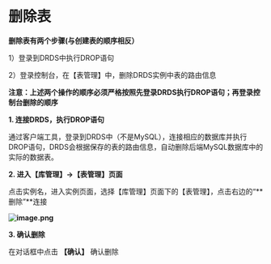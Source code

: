 # 删除表

**删除表有两个步骤(与创建表的顺序相反）**

1）登录到DRDS中执行DROP语句

2）登录控制台，在【表管理】中，删除DRDS实例中表的路由信息

**注意：上述两个操作的顺序必须严格按照先登录DRDS执行DROP语句；再登录控制台删除的顺序**

**1. 连接DRDS，执行DROP语句**

通过客户端工具，登录到DRDS中（不是MySQL），连接相应的数据库并执行DROP语句，DRDS会根据保存的表的路由信息，自动删除后端MySQL数据库中的实际的数据表。

**2. 进入【库管理】->【表管理】页面**

点击实例名，进入实例页面，选择【库管理】页面下的【表管理】，点击右边的“**删除”**连接

**![image.png](https://img1.jcloudcs.com/cms/090fdb6a-404a-4679-a8d0-08fc79ed31a220180704174304.png)**



**3. 确认删除**

在对话框中点击 **【确认】** 确认删除
